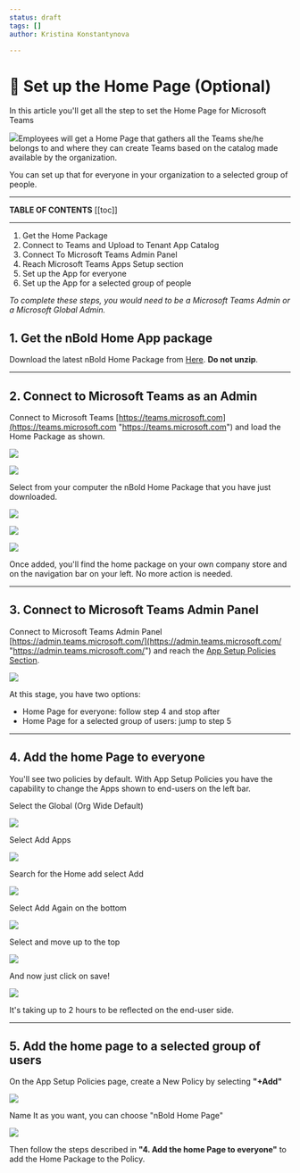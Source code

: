 ```yaml
---
status: draft
tags: []
author: Kristina Konstantynova

---
```

# 🏡 Set up the Home Page (Optional)

In this article you'll get all the step to set the Home Page for Microsoft Teams

![](https://downloads.intercomcdn.com/i/o/175631759/31ded0f5316a7f707c5752af/image.png)Employees will get a Home Page that gathers all the Teams she/he belongs to and where they can create Teams based on the catalog made available by the organization.

You can set up that for everyone in your organization to a selected group of people.

---

**TABLE OF CONTENTS**
[[toc]]

---

1. Get the Home Package
2. Connect to Teams and Upload to Tenant App Catalog
3. Connect To Microsoft Teams Admin Panel
4. Reach Microsoft Teams Apps Setup section
5. Set up the App for everyone
6. Set up the App for a selected group of people

_To complete these steps, you would need to be a Microsoft Teams Admin or a Microsoft Global Admin._

## 1. Get the nBold Home App package

Download the latest nBold Home Package from [Here](https://dist.salestim.io/packages/io.salestim.targeted.home.prd.zip). **Do not unzip**.

***

## 2. Connect to Microsoft Teams as an Admin

Connect to Microsoft Teams [https://teams.microsoft.com](https://teams.microsoft.com "https://teams.microsoft.com") and load the Home Package as shown.

![](https://downloads.intercomcdn.com/i/o/442939581/3d5339421eefa614cf9cbc44/2022-01-04_11-46-11.png)

![](https://downloads.intercomcdn.com/i/o/442958778/717597f2312a2e0e1829cf7a/2022-01-04_11-52-01.png)

Select from your computer the nBold Home Package that you have just downloaded.

![](https://downloads.intercomcdn.com/i/o/442959362/46787b77a50b236b8ff71096/home+page.png)

![](https://downloads.intercomcdn.com/i/o/442958837/102509cecc8574325677b667/add+home.png)

![](https://downloads.intercomcdn.com/i/o/442959300/32e37d44e7c306fe23d9c902/home+app+pinned.png)

Once added, you'll find the home package on your own company store and on the navigation bar on your left. No more action is needed.

***

## 3. Connect to Microsoft Teams Admin Panel

Connect to Microsoft Teams Admin Panel [https://admin.teams.microsoft.com/](https://admin.teams.microsoft.com/ "https://admin.teams.microsoft.com/") and reach the [App Setup Policies Section](https://admin.teams.microsoft.com/policies/app-setup).

![](https://downloads.intercomcdn.com/i/o/164959617/c9f596e883c3f0cc24cd116f/image.png)

At this stage, you have two options:

* Home Page for everyone: follow step 4 and stop after
* Home Page for a selected group of users: jump to step 5

***

## 4. Add the home Page to everyone

You'll see two policies by default. With App Setup Policies you have the capability to change the Apps shown to end-users on the left bar.

Select the Global (Org Wide Default)

![](https://downloads.intercomcdn.com/i/o/164963877/85ff3c22723fffe3ebcdb51c/image.png)

Select Add Apps

![](https://downloads.intercomcdn.com/i/o/164962343/e6d518a5dd5393427e9232a3/image.png)

Search for the Home add select Add

![](https://downloads.intercomcdn.com/i/o/164964392/bea145ed16553e7dc8ba7b5f/image.png)

Select Add Again on the bottom

![](https://downloads.intercomcdn.com/i/o/164964622/c458a79db2d3a1af3c3420f7/image.png)

Select and move up to the top

![](https://downloads.intercomcdn.com/i/o/164965048/099e08b4a1a16f18b7d16f24/image.png)

And now just click on save!

![](https://downloads.intercomcdn.com/i/o/164965278/ac1a2a6a0499a65e316e9f67/image.png)

It's taking up to 2 hours to be reflected on the end-user side.

***

## 5. Add the home page to a selected group of users

On the App Setup Policies page, create a New Policy by selecting **"+Add"**

![](https://downloads.intercomcdn.com/i/o/164966410/ea62789ceeebfe3875d4271a/image.png)

Name It as you want, you can choose "nBold Home Page"

![](https://downloads.intercomcdn.com/i/o/164967102/021fadb4c8f6d30d719ec650/image.png)

Then follow the steps described in **"4. Add the home Page to everyone"** to add the Home Package to the Policy.